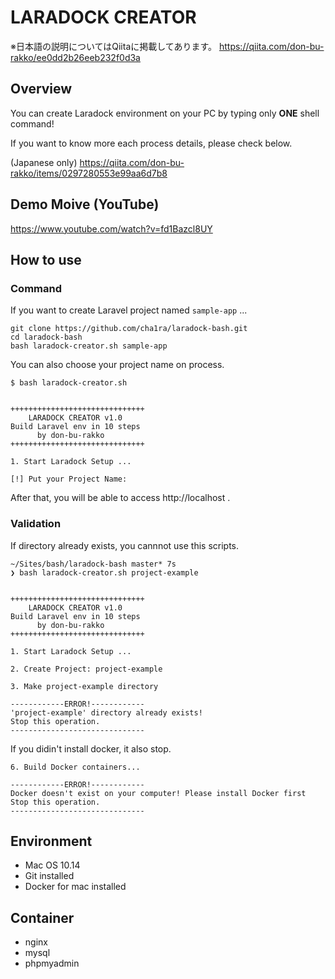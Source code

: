 # LARADOCK CREATOR

※日本語の説明についてはQiitaに掲載してあります。
https://qiita.com/don-bu-rakko/ee0dd2b26eeb232f0d3a

## Overview

You can create Laradock environment on your PC by typing only **ONE** shell command!  
  
If you want to know more each process details, please check below.  
  
(Japanese only) https://qiita.com/don-bu-rakko/items/0297280553e99aa6d7b8  
  
  
## Demo Moive (YouTube)
  
https://www.youtube.com/watch?v=fd1Bazcl8UY  
  
  
## How to use 
  
### Command

If you want to create Laravel project named `sample-app` ...

```shell
git clone https://github.com/cha1ra/laradock-bash.git
cd laradock-bash
bash laradock-creator.sh sample-app
```

You can also choose your project name on process.

```shell
$ bash laradock-creator.sh


++++++++++++++++++++++++++++++
    LARADOCK CREATOR v1.0
Build Laravel env in 10 steps
      by don-bu-rakko
++++++++++++++++++++++++++++++

1. Start Laradock Setup ...

[!] Put your Project Name:
```
  
After that, you will be able to access http://localhost .
  
  
### Validation
  
If directory already exists, you cannnot use this scripts.
  
```shell
~/Sites/bash/laradock-bash master* 7s
❯ bash laradock-creator.sh project-example


++++++++++++++++++++++++++++++
    LARADOCK CREATOR v1.0
Build Laravel env in 10 steps
      by don-bu-rakko
++++++++++++++++++++++++++++++

1. Start Laradock Setup ...

2. Create Project: project-example

3. Make project-example directory

------------ERROR!------------
'project-example' directory already exists!
Stop this operation.
------------------------------
```

If you didin't install docker, it also stop.

```shell
6. Build Docker containers...

------------ERROR!------------
Docker doesn't exist on your computer! Please install Docker first
Stop this operation.
------------------------------
```
  
  
## Environment
  
- Mac OS 10.14
- Git installed
- Docker for mac installed

## Container
- nginx
- mysql
- phpmyadmin
